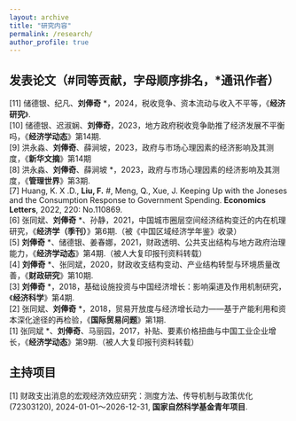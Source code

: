 ```yaml
---
layout: archive
title: "研究内容"
permalink: /research/
author_profile: true
---
```


<!--
{% if author.googlescholar %}
  You can also find my articles on <u><a href="{{author.googlescholar}}">my Google Scholar profile</a>.</u>
{% endif %}

{% include base_path %}

{% for post in site.research reversed %}
  {% include archive-single.html %}
{% endfor %}
-->

## 发表论文（#同等贡献，字母顺序排名，*通讯作者）
[11] 储德银、纪凡、**刘俸奇** *，2024，税收竞争、资本流动与收入不平等，《**经济研究**》.<br>
[10] 储德银、迟淑娴、**刘俸奇**，2023，地方政府税收竞争助推了经济发展不平衡吗，《**经济学动态**》第14期.<br>
[9] 洪永淼、**刘俸奇**、薛涧坡，2023，政府与市场心理因素的经济影响及其测度，《**新华文摘**》第14期<br>
[8] 洪永淼、**刘俸奇**、薛涧坡 *，2023，政府与市场心理因素的经济影响及其测度，《**管理世界**》第3期.<br>
[7] Huang, K. X .D., **Liu, F.** #, Meng, Q., Xue, J. Keeping Up with the Joneses and the Consumption Response to Government Spending. **Economics Letters**, 2022, 220: No.110869.<br>
[6] 张同斌、**刘俸奇** *、孙静，2021，中国城市圈层空间经济结构变迁的内在机理研究，《**经济学（季刊）**》第6期.（被《中国区域经济学年鉴》收录）<br>
[5] **刘俸奇** *、储德银、姜春娜，2021，财政透明、公共支出结构与地方政府治理能力，《**经济学动态**》第4期.（被人大复印报刊资料转载）<br>
[4] **刘俸奇** *、张同斌，2020，财政收支结构变动、产业结构转型与环境质量改善，《**财政研究**》第10期.<br>
[3] **刘俸奇** *，2018，基础设施投资与中国经济增长：影响渠道及作用机制研究，《**经济科学**》第4期.<br>
[2] 张同斌、**刘俸奇** *，2018，贸易开放度与经济增长动力——基于产能利用和资本深化途径的再检验，《**国际贸易问题**》第1期.<br>
[1] 张同斌 *、**刘俸奇**、马丽园，2017，补贴、要素价格扭曲与中国工业企业增长，《**经济学动态**》第9期.（被人大复印报刊资料转载）<br>

## 主持项目
[1] 财政支出消息的宏观经济效应研究：测度方法、传导机制与政策优化(72303120), 2024-01-01～2026-12-31, **国家自然科学基金青年项目**.


